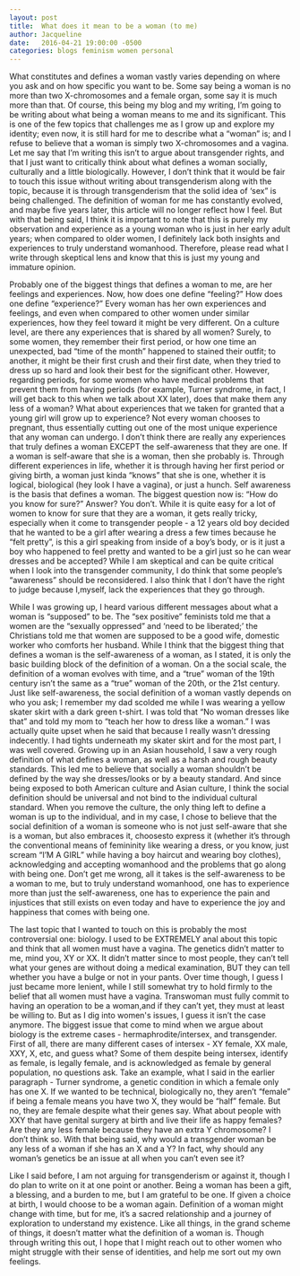 ```yaml
---
layout: post
title:  What does it mean to be a woman (to me)
author: Jacqueline
date:   2016-04-21 19:00:00 -0500
categories: blogs feminism women personal
---
```


What constitutes and defines a woman vastly varies depending on where you ask and on how specific you want to be. Some say being a woman is no more than two X-chromosomes and a female organ, some say it is much more than that. Of course, this being my blog and my writing, I’m going to be writing about what being a woman means to me and its significant. This is one of the few topics that challenges me as I grow up and explore my identity; even now, it is still hard for me to describe what a “woman” is; and I refuse to believe that a woman is simply two X-chromosomes and a vagina. Let me say that I’m writing this isn’t to argue about transgender rights, and that I just want to critically think about what defines a woman socially, culturally and a little biologically. However, I don’t think that it would be fair to touch this issue without writing about transgenderism along with the topic, because it is through transgenderism that the solid idea of ‘sex” is being challenged. The definition of woman for me has constantly evolved, and maybe five years later, this article will no longer reflect how I feel. But with that being said, I think it is important to note that this is purely my observation and experience as a young woman who is just in her early adult years; when compared to older women, I definitely lack both insights and experiences to truly understand womanhood. Therefore, please read what I write through skeptical lens and know that this is just my young and immature opinion.

Probably one of the biggest things that defines a woman to me, are her feelings and experiences. Now, how does one define “feeling?” How does one define “experience?” Every woman has her own experiences and feelings, and even when compared to other women under similar experiences, how they feel toward it might be very different. On a culture level, are there any experiences that is shared by all women? Surely, to some women, they remember their first period, or how one time an unexpected, bad “time of the month” happened to stained their outfit; to another, it might be their first crush and their first date, when they tried to dress up so hard and look their best for the significant other. However, regarding periods, for some women who have medical problems that prevent them from having periods (for example, Turner syndrome, in fact, I will get back to this when we talk about XX later), does that make them any less of a woman? What about experiences that we taken for granted that a young girl will grow up to experience? Not every woman chooses to pregnant, thus essentially cutting out one of the most unique experience that any woman can undergo. I don’t think there are really any experiences that truly defines a woman EXCEPT the self-awareness that they are one. If a woman is self-aware that she is a woman, then she probably is. Through different experiences in life, whether it is through having her first period or giving birth, a woman just kinda “knows” that she is one, whether it is logical, biological (hey look I have a vagina), or just a hunch. Self awareness is the basis that defines a woman. The biggest question now is: “How do you know for sure?” Answer? You don’t. While it is quite easy for a lot of women to know for sure that they are a woman, it gets really tricky, especially when it come to transgender people - a 12 years old boy decided that he wanted to be a girl after wearing a dress a few times because he “felt pretty”, is this a girl speaking from inside of a boy’s body, or is it just a boy who happened to feel pretty and wanted to be a girl just so he can wear dresses and be accepted? While I am skeptical and can be quite critical when I look into the transgender community, I do think that some people’s “awareness” should be reconsidered. I also think that I don’t have the right to judge because I,myself, lack the experiences that they go through.

While I was growing up, I heard various different messages about what a woman is “supposed” to be. The “sex positive” feminists told me that a women are the “sexually oppressed” and ‘need to be liberated;’ the Christians told me that women are supposed to be a good wife, domestic worker who comforts her husband. While I think that the biggest thing that defines a woman is the self-awareness of a woman, as I stated, it is only the basic building block of the definition of a woman. On a the social scale, the definition of a woman evolves with time, and a “true” woman of the 19th century isn’t the same as a “true” woman of the 20th, or the 21st century. Just like self-awareness, the social definition of a woman vastly depends on who you ask; I remember my dad scolded me while I was wearing a yellow skater skirt with a dark green t-shirt. I was told that “No woman dresses like that” and told my mom to “teach her how to dress like a woman.” I was actually quite upset when he said that because I really wasn’t dressing indecently. I had tights underneath my skater skirt and for the most part, I was well covered. Growing up in an Asian household, I saw a very rough definition of what defines a woman, as well as a harsh and rough beauty standards. This led me to believe that socially a woman shouldn’t be defined by the way she dresses/looks or by a beauty standard. And since being exposed to both American culture and Asian culture, I think the social definition should be universal and not bind to the individual cultural standard. When you remove the culture, the only thing left to define a woman is up to the individual, and in my case, I chose to believe that the social definition of a woman is someone who is not just self-aware that she is a woman, but also embraces it, choosesto express it (whether it’s through the conventional means of femininity like wearing a dress, or you know, just scream “I’M A GIRL” while having a boy haircut and wearing boy clothes), acknowledging and accepting womanhood and the problems that go along with being one. Don’t get me wrong, all it takes is the self-awareness to be a woman to me, but to truly understand womanhood, one has to experience more than just the self-awareness, one has to experience the pain and injustices that still exists on even today and have to experience the joy and happiness that comes with being one.
				
The last topic that I wanted to touch on this is probably the most controversial one: biology. I used to be EXTREMELY anal about this topic and think that all women must have a vagina. The genetics didn’t matter to me, mind you, XY or XX. It didn’t matter since to most people, they can’t tell what your genes are without doing a medical examination, BUT they can tell whether you have a bulge or not in your pants. Over time though, I guess I just became more lenient, while I still somewhat try to hold firmly to the belief that all women must have a vagina. Transwoman must fully commit to having an operation to be a woman,and if they can’t yet, they must at least be willing to. But as I dig into women's issues, I guess it isn’t the case anymore. The biggest issue that come to mind when we argue about biology is the extreme cases - hermaphrodite/intersex, and transgender. First of all, there are many different cases of intersex - XY female, XX male, XXY, X, etc, and guess what? Some of them despite being intersex, identify as female, is legally female, and is acknowledged as female by general population, no questions ask. Take an example, what I said in the earlier paragraph - Turner syndrome, a genetic condition in which a female only has one X. If we wanted to be technical, biologically no, they aren’t “female” if being a female means you have two X, they would be “half” female. But no, they are female despite what their genes say. What about people with XXY that have genital surgery at birth and live their life as happy females? Are they any less female because they have an extra Y chromosome? I don’t think so. With that being said, why would a transgender woman be any less of a woman if she has an X and a Y? In fact, why should any woman’s genetics be an issue at all when you can’t even see it?

Like I said before, I am not arguing for transgenderism or against it, though I do plan to write on it at one point or another. Being a woman has been a gift, a blessing, and a burden to me, but I am grateful to be one. If given a choice at birth, I would choose to be a woman again. Definition of a woman might change with time, but for me, it’s a sacred relationship and a journey of exploration to understand my existence. Like all things, in the grand scheme of things, it doesn’t matter what the definition of a woman is. Though through writing this out, I hope that I might reach out to other women who might struggle with their sense of identities, and help me sort out my own feelings.
